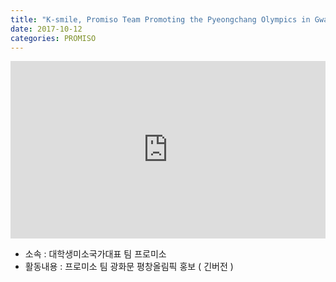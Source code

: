 ```yaml
---
title: "K-smile, Promiso Team Promoting the Pyeongchang Olympics in Gwanghwamun (version Long)"
date: 2017-10-12
categories: PROMISO
---
```


<div style="width:100%; position:relative; padding-bottom: 56.25%;">
<iframe width="100%" height="100%" style="position:absolute;" src="https://www.youtube.com/embed/z_4OATLBDvM" frameborder="0" allowfullscreen></iframe>
</div>
  
* 소속 : 대학생미소국가대표 팀 프로미소
* 활동내용 : 프로미소 팀 광화문 평창올림픽 홍보 ( 긴버전 )
